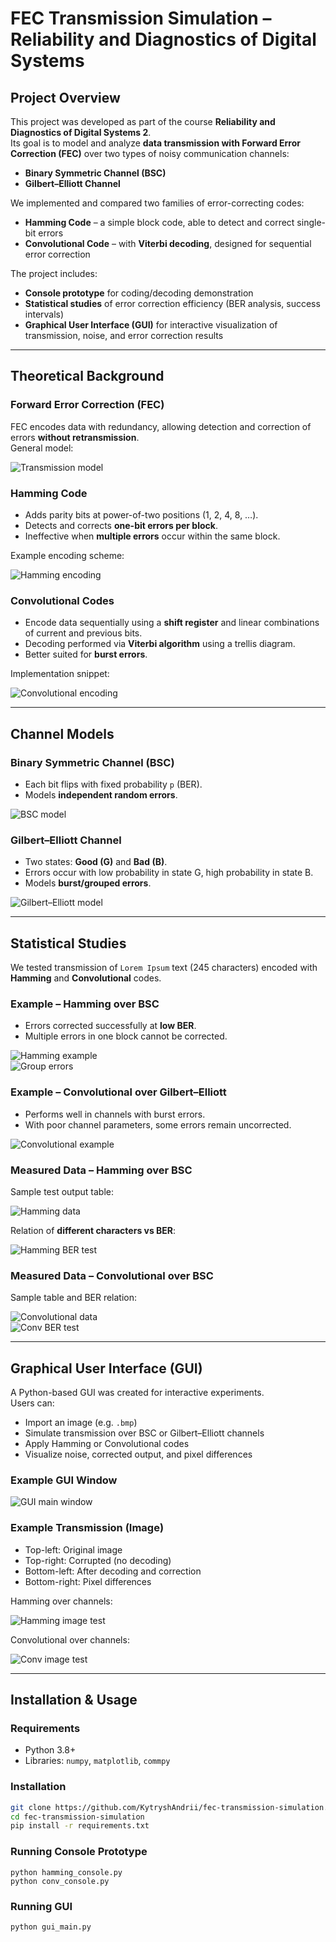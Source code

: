 # FEC Transmission Simulation – Reliability and Diagnostics of Digital Systems

## Project Overview
This project was developed as part of the course **Reliability and Diagnostics of Digital Systems 2**.  
Its goal is to model and analyze **data transmission with Forward Error Correction (FEC)** over two types of noisy communication channels:

- **Binary Symmetric Channel (BSC)**  
- **Gilbert–Elliott Channel**

We implemented and compared two families of error-correcting codes:

- **Hamming Code** – a simple block code, able to detect and correct single-bit errors  
- **Convolutional Code** – with **Viterbi decoding**, designed for sequential error correction  

The project includes:
- **Console prototype** for coding/decoding demonstration  
- **Statistical studies** of error correction efficiency (BER analysis, success intervals)  
- **Graphical User Interface (GUI)** for interactive visualization of transmission, noise, and error correction results  

---

## Theoretical Background

### Forward Error Correction (FEC)
FEC encodes data with redundancy, allowing detection and correction of errors **without retransmission**.  
General model:

![Transmission model](./Readmephotos/model.png)

### Hamming Code
- Adds parity bits at power-of-two positions (1, 2, 4, 8, …).  
- Detects and corrects **one-bit errors per block**.  
- Ineffective when **multiple errors** occur within the same block.  

Example encoding scheme:

![Hamming encoding](./Readmephotos/hamming_encode.png)

### Convolutional Codes
- Encode data sequentially using a **shift register** and linear combinations of current and previous bits.  
- Decoding performed via **Viterbi algorithm** using a trellis diagram.  
- Better suited for **burst errors**.  

Implementation snippet:

![Convolutional encoding](./Readmephotos/conv_encode.png)  

---

## Channel Models

### Binary Symmetric Channel (BSC)
- Each bit flips with fixed probability `p` (BER).  
- Models **independent random errors**.  

![BSC model](./Readmephotos/BSC.png)

### Gilbert–Elliott Channel
- Two states: **Good (G)** and **Bad (B)**.  
- Errors occur with low probability in state G, high probability in state B.  
- Models **burst/grouped errors**.  

![Gilbert–Elliott model](./Readmephotos/Gilbert-Elliot.png)

---

## Statistical Studies

We tested transmission of `Lorem Ipsum` text (245 characters) encoded with **Hamming** and **Convolutional** codes.

### Example – Hamming over BSC
- Errors corrected successfully at **low BER**.  
- Multiple errors in one block cannot be corrected.  

![Hamming example](./Readmephotos/hamming_working_example_1.png)  
![Group errors](./Readmephotos/hamming_working_example_group_error_1.png)

### Example – Convolutional over Gilbert–Elliott
- Performs well in channels with burst errors.  
- With poor channel parameters, some errors remain uncorrected.  

![Convolutional example](./Readmephotos/conv_working_example_1.png)

### Measured Data – Hamming over BSC
Sample test output table:

![Hamming data](./Readmephotos/Hamming_BSC_data.png)

Relation of **different characters vs BER**:

![Hamming BER test](./Readmephotos/Hamming_BSC_TEST1.png)

### Measured Data – Convolutional over BSC
Sample table and BER relation:

![Convolutional data](./Readmephotos/CONVOLUTIONAL_BSC_TABLE_Example.png)  
![Conv BER test](./Readmephotos/CONVOLUTIONAL_BSC_TEST1.png)

---

## Graphical User Interface (GUI)

A Python-based GUI was created for interactive experiments.  
Users can:  
- Import an image (e.g. `.bmp`)  
- Simulate transmission over BSC or Gilbert–Elliott channels  
- Apply Hamming or Convolutional codes  
- Visualize noise, corrected output, and pixel differences  

### Example GUI Window
![GUI main window](./Readmephotos/GUI_MAIN.png)

### Example Transmission (Image)
- Top-left: Original image  
- Top-right: Corrupted (no decoding)  
- Bottom-left: After decoding and correction  
- Bottom-right: Pixel differences  

Hamming over channels:

![Hamming image test](./Readmephotos/HAMMING-L-BSC-R-GILELIT.png)  

Convolutional over channels:

![Conv image test](./Readmephotos/CONVOLUTIONAL-L-BSC-R-GILELIT.png)  

---

## Installation & Usage

### Requirements
- Python 3.8+  
- Libraries: `numpy`, `matplotlib`, `commpy`  

### Installation
```bash
git clone https://github.com/KytryshAndrii/fec-transmission-simulation.git
cd fec-transmission-simulation
pip install -r requirements.txt
```

### Running Console Prototype
```
python hamming_console.py
python conv_console.py
```

### Running GUI
```
python gui_main.py
```
